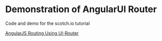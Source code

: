 # Demonstration of AngularUI Router

Code and demo for the scotch.io tutorial

[AngularJS Routing Using UI-Router](http://scotch.io/tutorials/javascript/angular-routing-using-ui-router)